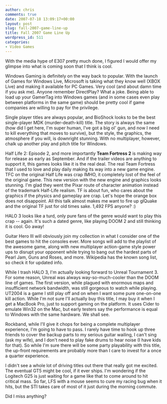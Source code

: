 ```yaml
---
author: chris
comments: true
date: 2007-07-18 13:09:17+00:00
layout: post
slug: fall-2007-game-line-up
title: Fall 2007 Game Line Up
wordpress_id: 511
categories:
- Video Games
---
```


With the media hype of E307 pretty much done, I figured I would offer my glimpse into what is coming soon that I think is cool.

Windows Gaming is definitely on the way back to popular. With the launch of Games for Windows Live, Microsoft is taking what they know well (XBOX Live) and making it available for PC Games. Very cool (and about damn time if you ask me). Anyone remember DirectPlay? What a joke. Being able to load up your GamerTag into Windows games (and in some cases even play between platforms in the same game) should be pretty cool if game companies are willing to pay for the privilege.

Single player titles are always popular, and BioShock looks to be the best single-player MDK (murder-death-kill) title. The story is always the same (how did I get here, I'm super human, I've got a big ol' gun, and now I need to kill everything that moves to survive), but the style, the graphics, the atmosphere if you will, is downright stunning. With no multiplayer, however, chalk up another play and pitch title for Windows.

Half Life 2: Episode 2, and more importantly **Team Fortress 2** is making way for release as early as September. And if the trailer videos are anything to support it, this games looks like it is the real deal. The real Team Fortress that I used to love and play daily making its way into a new game engine. TFC on the original Half Life was crap IMHO, it completely lost of the feel of the original game. This new version with the new engine and graphics looks stunning. I'm glad they went the Pixar route of character animation instead of the trademark Half-Life realism. TF is about fun, who cares about the graphics if the physics and gameplay are crap. Let's hope the orange box does not disappoint. All this talk almost makes me want to fire up glQuake and the original TF just for old times sake. 1,492 FPS anyone? :)

HALO 3 looks like a turd, only pure fans of the genre would want to play this crap -- again. It's such a dated genre, like playing DOOM 2 and still thinking it is cool. Go away!

Guitar Hero III will obviously join my collection in what I consider one of the best games to hit the consoles ever. More songs will add to the playlist of the awesome game, along with new multiplayer action-game style power ups to disrupt your opponent while trying to bang out the hardest parts of Pearl Jam, Guns and Roses, and more. Wikipedia has the known song list, so check it for updated info.

While I trash HALO 3, I'm actually looking forward to Unreal Tournament 3. For some reason, Unreal was always way-so-much-cooler than the DOOM line of games. The first version, while plagued with enormous maps and insufficient network bandwidth, was still gorgeous to watch while playing. UT2004 is a game I still play off and on when I want some pure one-on-one kill action. While I'm not sure I'll actually buy this title, I may buy it when I get a MacBook Pro, just to support gaming on the platform. It uses Cider to emulate Win32 on the Mac, but early testers say the performance is equal to Windows with the same hardware. We shall see.

Rockband, while I'll give it chops for being a complete multiplayer experience, I'm going to have to pass. I rarely have time to hook up three friends to cover the backup parts to my serious guitar wailing, I can't sing (ask my wife), and I don't need to play fake drums to hear noise (I have kids for that). So while I'm sure there will be some party playability with this title, the up-front requirements are probably more than I care to invest for a once a quarter experience.

I didn't see a whole lot of driving titles out there that really got me excited. The eventual GT5 might be cool, if it ever ships. I'm wondering if the Logitech G25 is just waiting for a game like that to come around to hit critical mass. So far, LFS with a mouse seems to cure my racing bug when it hits, but the STI takes care of most of it just during the morning commute.

Did I miss anything?

